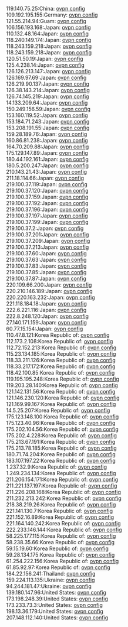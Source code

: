 119.140.75.25:China: [ovpn config](vpn/119_140_75_25.ovpn)  
109.192.195.155:Germany: [ovpn config](vpn/109_192_195_155.ovpn)  
121.55.214.94:Guam: [ovpn config](vpn/121_55_214_94.ovpn)  
106.156.193.168:Japan: [ovpn config](vpn/106_156_193_168.ovpn)  
110.132.48.164:Japan: [ovpn config](vpn/110_132_48_164.ovpn)  
118.240.149.174:Japan: [ovpn config](vpn/118_240_149_174.ovpn)  
118.243.159.218:Japan: [ovpn config](vpn/118_243_159_218.ovpn)  
118.243.159.218:Japan: [ovpn config](vpn/118_243_159_218.ovpn)  
120.51.50.19:Japan: [ovpn config](vpn/120_51_50_19.ovpn)  
125.4.238.14:Japan: [ovpn config](vpn/125_4_238_14.ovpn)  
126.126.213.147:Japan: [ovpn config](vpn/126_126_213_147.ovpn)  
126.169.97.69:Japan: [ovpn config](vpn/126_169_97_69.ovpn)  
126.219.90.137:Japan: [ovpn config](vpn/126_219_90_137.ovpn)  
126.38.143.214:Japan: [ovpn config](vpn/126_38_143_214.ovpn)  
126.74.145.219:Japan: [ovpn config](vpn/126_74_145_219.ovpn)  
14.133.209.64:Japan: [ovpn config](vpn/14_133_209_64.ovpn)  
150.249.156.59:Japan: [ovpn config](vpn/150_249_156_59.ovpn)  
153.160.119.52:Japan: [ovpn config](vpn/153_160_119_52.ovpn)  
153.184.71.243:Japan: [ovpn config](vpn/153_184_71_243.ovpn)  
153.208.191.55:Japan: [ovpn config](vpn/153_208_191_55.ovpn)  
159.28.189.76:Japan: [ovpn config](vpn/159_28_189_76.ovpn)  
160.86.81.238:Japan: [ovpn config](vpn/160_86_81_238.ovpn)  
164.70.209.88:Japan: [ovpn config](vpn/164_70_209_88.ovpn)  
175.129.147.89:Japan: [ovpn config](vpn/175_129_147_89.ovpn)  
180.44.192.161:Japan: [ovpn config](vpn/180_44_192_161.ovpn)  
180.5.200.247:Japan: [ovpn config](vpn/180_5_200_247.ovpn)  
210.143.21.43:Japan: [ovpn config](vpn/210_143_21_43.ovpn)  
211.18.114.66:Japan: [ovpn config](vpn/211_18_114_66.ovpn)  
219.100.37.119:Japan: [ovpn config](vpn/219_100_37_119.ovpn)  
219.100.37.120:Japan: [ovpn config](vpn/219_100_37_120.ovpn)  
219.100.37.159:Japan: [ovpn config](vpn/219_100_37_159.ovpn)  
219.100.37.192:Japan: [ovpn config](vpn/219_100_37_192.ovpn)  
219.100.37.196:Japan: [ovpn config](vpn/219_100_37_196.ovpn)  
219.100.37.197:Japan: [ovpn config](vpn/219_100_37_197.ovpn)  
219.100.37.199:Japan: [ovpn config](vpn/219_100_37_199.ovpn)  
219.100.37.2:Japan: [ovpn config](vpn/219_100_37_2.ovpn)  
219.100.37.201:Japan: [ovpn config](vpn/219_100_37_201.ovpn)  
219.100.37.209:Japan: [ovpn config](vpn/219_100_37_209.ovpn)  
219.100.37.213:Japan: [ovpn config](vpn/219_100_37_213.ovpn)  
219.100.37.60:Japan: [ovpn config](vpn/219_100_37_60.ovpn)  
219.100.37.63:Japan: [ovpn config](vpn/219_100_37_63.ovpn)  
219.100.37.83:Japan: [ovpn config](vpn/219_100_37_83.ovpn)  
219.100.37.85:Japan: [ovpn config](vpn/219_100_37_85.ovpn)  
219.100.37.87:Japan: [ovpn config](vpn/219_100_37_87.ovpn)  
220.109.66.200:Japan: [ovpn config](vpn/220_109_66_200.ovpn)  
220.210.146.189:Japan: [ovpn config](vpn/220_210_146_189.ovpn)  
220.220.163.232:Japan: [ovpn config](vpn/220_220_163_232.ovpn)  
221.118.184.18:Japan: [ovpn config](vpn/221_118_184_18.ovpn)  
222.6.221.116:Japan: [ovpn config](vpn/222_6_221_116.ovpn)  
222.8.248.120:Japan: [ovpn config](vpn/222_8_248_120.ovpn)  
27.140.171.159:Japan: [ovpn config](vpn/27_140_171_159.ovpn)  
60.77.15.154:Japan: [ovpn config](vpn/60_77_15_154.ovpn)  
110.47.8.121:Korea Republic of: [ovpn config](vpn/110_47_8_121.ovpn)  
112.173.2.108:Korea Republic of: [ovpn config](vpn/112_173_2_108.ovpn)  
112.72.152.213:Korea Republic of: [ovpn config](vpn/112_72_152_213.ovpn)  
115.23.134.185:Korea Republic of: [ovpn config](vpn/115_23_134_185.ovpn)  
118.33.211.126:Korea Republic of: [ovpn config](vpn/118_33_211_126.ovpn)  
118.33.217.172:Korea Republic of: [ovpn config](vpn/118_33_217_172.ovpn)  
118.42.100.85:Korea Republic of: [ovpn config](vpn/118_42_100_85.ovpn)  
119.195.195.248:Korea Republic of: [ovpn config](vpn/119_195_195_248.ovpn)  
119.203.28.140:Korea Republic of: [ovpn config](vpn/119_203_28_140.ovpn)  
121.142.131.56:Korea Republic of: [ovpn config](vpn/121_142_131_56.ovpn)  
121.146.230.120:Korea Republic of: [ovpn config](vpn/121_146_230_120.ovpn)  
121.169.99.167:Korea Republic of: [ovpn config](vpn/121_169_99_167.ovpn)  
14.5.25.207:Korea Republic of: [ovpn config](vpn/14_5_25_207.ovpn)  
175.123.148.100:Korea Republic of: [ovpn config](vpn/175_123_148_100.ovpn)  
175.123.40.96:Korea Republic of: [ovpn config](vpn/175_123_40_96.ovpn)  
175.202.104.56:Korea Republic of: [ovpn config](vpn/175_202_104_56.ovpn)  
175.202.4.228:Korea Republic of: [ovpn config](vpn/175_202_4_228.ovpn)  
175.213.67.191:Korea Republic of: [ovpn config](vpn/175_213_67_191.ovpn)  
175.213.78.185:Korea Republic of: [ovpn config](vpn/175_213_78_185.ovpn)  
180.71.74.204:Korea Republic of: [ovpn config](vpn/180_71_74_204.ovpn)  
183.107.197.22:Korea Republic of: [ovpn config](vpn/183_107_197_22.ovpn)  
1.237.32.9:Korea Republic of: [ovpn config](vpn/1_237_32_9.ovpn)  
1.249.234.134:Korea Republic of: [ovpn config](vpn/1_249_234_134.ovpn)  
211.206.154.171:Korea Republic of: [ovpn config](vpn/211_206_154_171.ovpn)  
211.221.137.197:Korea Republic of: [ovpn config](vpn/211_221_137_197.ovpn)  
211.226.208.168:Korea Republic of: [ovpn config](vpn/211_226_208_168.ovpn)  
211.232.213.242:Korea Republic of: [ovpn config](vpn/211_232_213_242.ovpn)  
218.38.219.26:Korea Republic of: [ovpn config](vpn/218_38_219_26.ovpn)  
221.141.130.7:Korea Republic of: [ovpn config](vpn/221_141_130_7.ovpn)  
221.152.16.89:Korea Republic of: [ovpn config](vpn/221_152_16_89.ovpn)  
221.164.140.242:Korea Republic of: [ovpn config](vpn/221_164_140_242.ovpn)  
222.233.146.144:Korea Republic of: [ovpn config](vpn/222_233_146_144.ovpn)  
58.225.177.115:Korea Republic of: [ovpn config](vpn/58_225_177_115.ovpn)  
58.238.35.66:Korea Republic of: [ovpn config](vpn/58_238_35_66.ovpn)  
59.15.19.60:Korea Republic of: [ovpn config](vpn/59_15_19_60.ovpn)  
59.28.134.175:Korea Republic of: [ovpn config](vpn/59_28_134_175.ovpn)  
61.254.222.156:Korea Republic of: [ovpn config](vpn/61_254_222_156.ovpn)  
61.85.92.97:Korea Republic of: [ovpn config](vpn/61_85_92_97.ovpn)  
184.22.156.241:Thailand: [ovpn config](vpn/184_22_156_241.ovpn)  
159.224.113.135:Ukraine: [ovpn config](vpn/159_224_113_135.ovpn)  
94.244.181.47:Ukraine: [ovpn config](vpn/94_244_181_47.ovpn)  
139.180.147.96:United States: [ovpn config](vpn/139_180_147_96.ovpn)  
173.198.248.39:United States: [ovpn config](vpn/173_198_248_39.ovpn)  
173.233.73.3:United States: [ovpn config](vpn/173_233_73_3.ovpn)  
198.13.36.179:United States: [ovpn config](vpn/198_13_36_179.ovpn)  
207.148.112.140:United States: [ovpn config](vpn/207_148_112_140.ovpn)  
